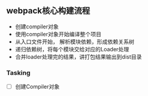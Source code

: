 ## webpack核心构建流程

- 创建compiler对象
- 使用compiler对象开始编译整个项目
- 从入口文件开始， 解析模块依赖，形成依赖关系树
- 递归依赖树，将每个模块交给对应的Loader处理
- 合并loader处理完的结果，讲打包结果输出到dist目录

### Tasking
- [ ] 创建Compiler对象